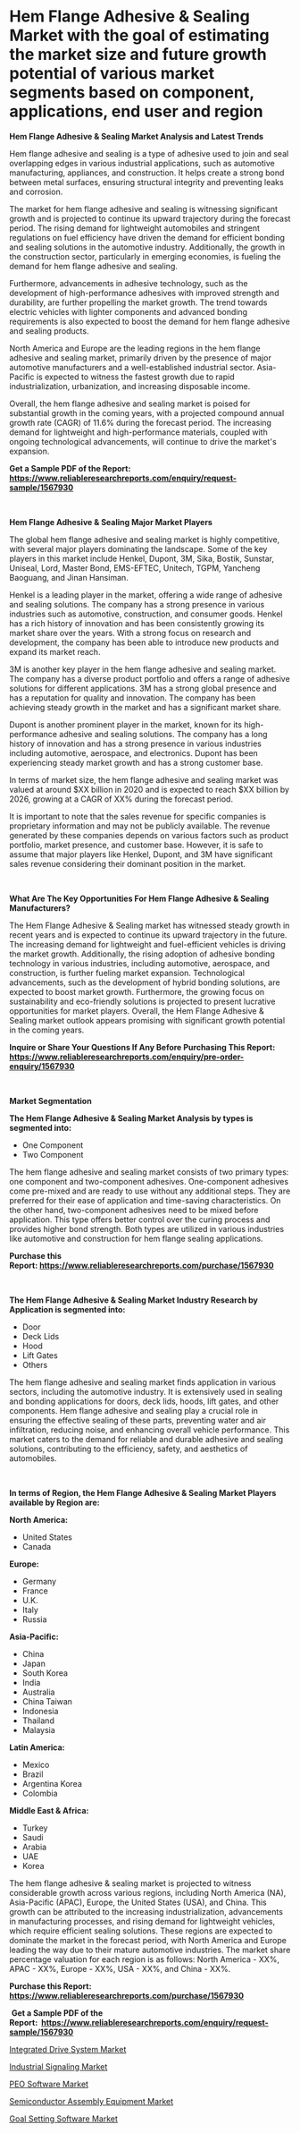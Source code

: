 <p><h1>Hem Flange Adhesive & Sealing Market with the goal of estimating the market size and future growth potential of various market segments based on component, applications, end user and region</h1></p><p><strong>Hem Flange Adhesive & Sealing Market Analysis and Latest Trends</strong></p>
<p><p>Hem flange adhesive and sealing is a type of adhesive used to join and seal overlapping edges in various industrial applications, such as automotive manufacturing, appliances, and construction. It helps create a strong bond between metal surfaces, ensuring structural integrity and preventing leaks and corrosion. </p><p>The market for hem flange adhesive and sealing is witnessing significant growth and is projected to continue its upward trajectory during the forecast period. The rising demand for lightweight automobiles and stringent regulations on fuel efficiency have driven the demand for efficient bonding and sealing solutions in the automotive industry. Additionally, the growth in the construction sector, particularly in emerging economies, is fueling the demand for hem flange adhesive and sealing.</p><p>Furthermore, advancements in adhesive technology, such as the development of high-performance adhesives with improved strength and durability, are further propelling the market growth. The trend towards electric vehicles with lighter components and advanced bonding requirements is also expected to boost the demand for hem flange adhesive and sealing products.</p><p>North America and Europe are the leading regions in the hem flange adhesive and sealing market, primarily driven by the presence of major automotive manufacturers and a well-established industrial sector. Asia-Pacific is expected to witness the fastest growth due to rapid industrialization, urbanization, and increasing disposable income.</p><p>Overall, the hem flange adhesive and sealing market is poised for substantial growth in the coming years, with a projected compound annual growth rate (CAGR) of 11.6% during the forecast period. The increasing demand for lightweight and high-performance materials, coupled with ongoing technological advancements, will continue to drive the market's expansion.</p></p>
<p><strong>Get a Sample PDF of the Report:&nbsp; <a href="https://www.reliableresearchreports.com/enquiry/request-sample/1567930">https://www.reliableresearchreports.com/enquiry/request-sample/1567930</a></strong></p>
<p>&nbsp;</p>
<p><strong>Hem Flange Adhesive & Sealing Major Market Players</strong></p>
<p><p>The global hem flange adhesive and sealing market is highly competitive, with several major players dominating the landscape. Some of the key players in this market include Henkel, Dupont, 3M, Sika, Bostik, Sunstar, Uniseal, Lord, Master Bond, EMS-EFTEC, Unitech, TGPM, Yancheng Baoguang, and Jinan Hansiman.</p><p>Henkel is a leading player in the market, offering a wide range of adhesive and sealing solutions. The company has a strong presence in various industries such as automotive, construction, and consumer goods. Henkel has a rich history of innovation and has been consistently growing its market share over the years. With a strong focus on research and development, the company has been able to introduce new products and expand its market reach.</p><p>3M is another key player in the hem flange adhesive and sealing market. The company has a diverse product portfolio and offers a range of adhesive solutions for different applications. 3M has a strong global presence and has a reputation for quality and innovation. The company has been achieving steady growth in the market and has a significant market share.</p><p>Dupont is another prominent player in the market, known for its high-performance adhesive and sealing solutions. The company has a long history of innovation and has a strong presence in various industries including automotive, aerospace, and electronics. Dupont has been experiencing steady market growth and has a strong customer base.</p><p>In terms of market size, the hem flange adhesive and sealing market was valued at around $XX billion in 2020 and is expected to reach $XX billion by 2026, growing at a CAGR of XX% during the forecast period.</p><p>It is important to note that the sales revenue for specific companies is proprietary information and may not be publicly available. The revenue generated by these companies depends on various factors such as product portfolio, market presence, and customer base. However, it is safe to assume that major players like Henkel, Dupont, and 3M have significant sales revenue considering their dominant position in the market.</p></p>
<p>&nbsp;</p>
<p><strong>What Are The Key Opportunities For Hem Flange Adhesive & Sealing Manufacturers?</strong></p>
<p><p>The Hem Flange Adhesive & Sealing market has witnessed steady growth in recent years and is expected to continue its upward trajectory in the future. The increasing demand for lightweight and fuel-efficient vehicles is driving the market growth. Additionally, the rising adoption of adhesive bonding technology in various industries, including automotive, aerospace, and construction, is further fueling market expansion. Technological advancements, such as the development of hybrid bonding solutions, are expected to boost market growth. Furthermore, the growing focus on sustainability and eco-friendly solutions is projected to present lucrative opportunities for market players. Overall, the Hem Flange Adhesive & Sealing market outlook appears promising with significant growth potential in the coming years.</p></p>
<p><strong>Inquire or Share Your Questions If Any Before Purchasing This Report: <a href="https://www.reliableresearchreports.com/enquiry/pre-order-enquiry/1567930">https://www.reliableresearchreports.com/enquiry/pre-order-enquiry/1567930</a></strong></p>
<p>&nbsp;</p>
<p><strong>Market Segmentation</strong></p>
<p><strong>The Hem Flange Adhesive & Sealing Market Analysis by types is segmented into:</strong></p>
<p><ul><li>One Component</li><li>Two Component</li></ul></p>
<p><p>The hem flange adhesive and sealing market consists of two primary types: one component and two-component adhesives. One-component adhesives come pre-mixed and are ready to use without any additional steps. They are preferred for their ease of application and time-saving characteristics. On the other hand, two-component adhesives need to be mixed before application. This type offers better control over the curing process and provides higher bond strength. Both types are utilized in various industries like automotive and construction for hem flange sealing applications.</p></p>
<p><strong>Purchase this Report:&nbsp;<a href="https://www.reliableresearchreports.com/purchase/1567930">https://www.reliableresearchreports.com/purchase/1567930</a></strong></p>
<p>&nbsp;</p>
<p><strong>The Hem Flange Adhesive & Sealing Market Industry Research by Application is segmented into:</strong></p>
<p><ul><li>Door</li><li>Deck Lids</li><li>Hood</li><li>Lift Gates</li><li>Others</li></ul></p>
<p><p>The hem flange adhesive and sealing market finds application in various sectors, including the automotive industry. It is extensively used in sealing and bonding applications for doors, deck lids, hoods, lift gates, and other components. Hem flange adhesive and sealing play a crucial role in ensuring the effective sealing of these parts, preventing water and air infiltration, reducing noise, and enhancing overall vehicle performance. This market caters to the demand for reliable and durable adhesive and sealing solutions, contributing to the efficiency, safety, and aesthetics of automobiles.</p></p>
<p>&nbsp;</p>
<p><strong>In terms of Region, the Hem Flange Adhesive & Sealing Market Players available by Region are:</strong></p>
<p>
    <p> <strong> North America: </strong>
        <ul>
            <li>United States</li>
            <li>Canada</li>
        </ul>
        </p> 
    <p> <strong> Europe: </strong>
        <ul>
            <li>Germany</li>
            <li>France</li>
            <li>U.K.</li>
            <li>Italy</li>
            <li>Russia</li>
        </ul>
        </p> 
    <p> <strong> Asia-Pacific: </strong>
        <ul>
            <li>China</li>
            <li>Japan</li>
            <li>South Korea</li>
            <li>India</li>
            <li>Australia</li>
            <li>China Taiwan</li>
            <li>Indonesia</li>
            <li>Thailand</li>
            <li>Malaysia</li>
        </ul>
        </p> 
    <p> <strong> Latin America: </strong>
        <ul>
            <li>Mexico</li>
            <li>Brazil</li>
            <li>Argentina Korea</li>
            <li>Colombia</li>
        </ul>
        </p> 
    <p> <strong> Middle East & Africa: </strong>
        <ul>
            <li>Turkey</li>
            <li>Saudi</li>
            <li>Arabia</li>
            <li>UAE</li>
            <li>Korea</li>
        </ul>
    </p>
    </p>
<p><p>The hem flange adhesive & sealing market is projected to witness considerable growth across various regions, including North America (NA), Asia-Pacific (APAC), Europe, the United States (USA), and China. This growth can be attributed to the increasing industrialization, advancements in manufacturing processes, and rising demand for lightweight vehicles, which require efficient sealing solutions. These regions are expected to dominate the market in the forecast period, with North America and Europe leading the way due to their mature automotive industries. The market share percentage valuation for each region is as follows: North America - XX%, APAC - XX%, Europe - XX%, USA - XX%, and China - XX%.</p></p>
<p><strong>Purchase this Report: <a href="https://www.reliableresearchreports.com/purchase/1567930">https://www.reliableresearchreports.com/purchase/1567930</a></strong></p>
<p>&nbsp;<strong>Get a Sample PDF of the Report:&nbsp;&nbsp;<a href="https://www.reliableresearchreports.com/enquiry/request-sample/1567930">https://www.reliableresearchreports.com/enquiry/request-sample/1567930</a></strong></p>
<p><strong></strong></p>
<p><p><a href="https://www.linkedin.com/pulse/integrated-drive-system-market-size-growth-forecast-from-ttbhc/">Integrated Drive System Market</a></p><p><a href="https://www.linkedin.com/pulse/industrial-signaling-market-size-2023-2030-global-analysis-tmiic/">Industrial Signaling Market</a></p><p><a href="https://medium.com/@kristakutch7227/peo-software-nbsp-market-focuses-on-market-share-size-and-projected-forecast-till-2030-7a0b0469cd05">PEO Software Market</a></p><p><a href="https://www.linkedin.com/pulse/semiconductor-assembly-equipment-market-size-growth-owxjc/">Semiconductor Assembly Equipment Market</a></p><p><a href="https://medium.com/@tatemonahan564856/goal-setting-software-market-report-reveals-the-latest-trends-and-growth-opportunities-of-this-aa2c5e28d61c">Goal Setting Software Market</a></p></p>